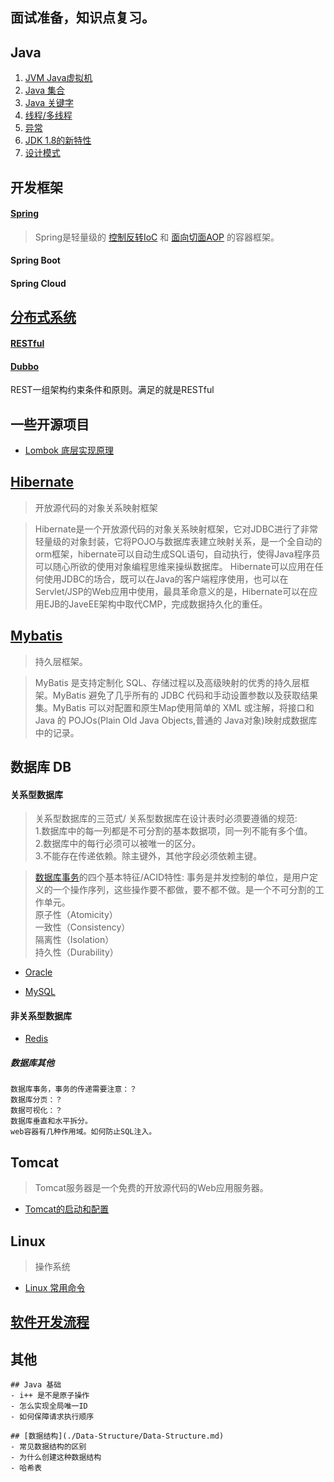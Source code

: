 ## 面试准备，知识点复习。

## Java 
1. [JVM Java虚拟机](./JavaWeb/JVM.md)
2. [Java 集合](./JavaWeb/Collection.md)
3. [Java 关键字](./JavaWeb/keyword.md)
4. [线程/多线程](./JavaWeb/Thread.md)
5. [异常](./JavaWeb/Throwable.md)
6. [JDK 1.8的新特性](./JavaWeb/JDK1.8.md)
7. [设计模式](./Design-Pattern/Design-Pattern.md)

## 开发框架

#### [Spring](./Spring/Spring.md) 

> Spring是轻量级的 [控制反转IoC](Spring/Spring-IoC.md) 和 [面向切面AOP](./Spring/Spring-AOP.md) 的容器框架。

#### Spring Boot

#### Spring Cloud 

## [分布式系统](./Distributed-System/distributed-system.md)
####  [RESTful](/RESTful/RESTful.md)
#### [Dubbo](Java/Dubbo/Dubbo.md)

REST一组架构约束条件和原则。满足的就是RESTful

## 一些开源项目

- [Lombok 底层实现原理](./Project/Lombok.md) 

## [Hibernate](Java/Hibernate/Hibernate.md) 
> 开放源代码的对象关系映射框架

> Hibernate是一个开放源代码的对象关系映射框架，它对JDBC进行了非常轻量级的对象封装，它将POJO与数据库表建立映射关系，是一个全自动的orm框架，hibernate可以自动生成SQL语句，自动执行，使得Java程序员可以随心所欲的使用对象编程思维来操纵数据库。 Hibernate可以应用在任何使用JDBC的场合，既可以在Java的客户端程序使用，也可以在Servlet/JSP的Web应用中使用，最具革命意义的是，Hibernate可以在应用EJB的JaveEE架构中取代CMP，完成数据持久化的重任。

## [Mybatis](Java/Mybatis/Mybatis.md) 
> 持久层框架。

> MyBatis 是支持定制化 SQL、存储过程以及高级映射的优秀的持久层框架。MyBatis 避免了几乎所有的 JDBC 代码和手动设置参数以及获取结果集。MyBatis 可以对配置和原生Map使用简单的 XML 或注解，将接口和 Java 的 POJOs(Plain Old Java Objects,普通的 Java对象)映射成数据库中的记录。

## 数据库 DB

#### 关系型数据库
> 关系型数据库的三范式/ 关系型数据库在设计表时必须要遵循的规范: 
<br> 1.数据库中的每一列都是不可分割的基本数据项，同一列不能有多个值。
<br> 2.数据库中的每行必须可以被唯一的区分。
<br> 3.不能存在传递依赖。除主键外，其他字段必须依赖主键。

> [数据库事务](/DB/DB-transaction.md)的四个基本特征/ACID特性: 事务是并发控制的单位，是用户定义的一个操作序列，这些操作要不都做，要不都不做。是一个不可分割的工作单元。
<br> 原子性（Atomicity）
<br> 一致性（Consistency）
<br> 隔离性（Isolation）
<br> 持久性（Durability）

- [Oracle](/DB/Oracle.md)

- [MySQL](/DB/MySQL.md)

#### 非关系型数据库 
- [Redis](/DB/Redis.md)

##### 数据库其他
```text
数据库事务，事务的传递需要注意：？
数据库分页：？
数据可视化：？
数据库垂直和水平拆分。
web容器有几种作用域。如何防止SQL注入。
```

## Tomcat 
> Tomcat服务器是一个免费的开放源代码的Web应用服务器。

- [Tomcat的启动和配置](./Tomcat/Tomcat.md)

## Linux 
> 操作系统
- [Linux 常用命令](./Linux/Linux.md)

##  [软件开发流程](Process/Software-Development-Process.md)

## 其他
```text
## Java 基础
- i++ 是不是原子操作
- 怎么实现全局唯一ID
- 如何保障请求执行顺序

## [数据结构](./Data-Structure/Data-Structure.md)
- 常见数据结构的区别
- 为什么创建这种数据结构
- 哈希表
```



